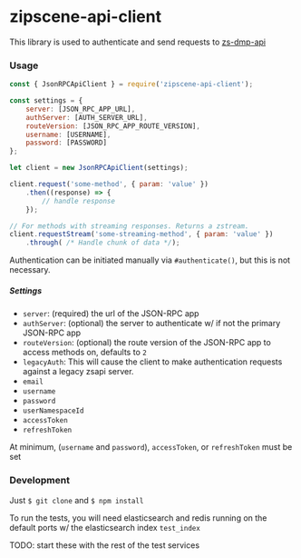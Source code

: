 # zipscene-api-client

This library is used to authenticate and send requests to [zs-dmp-api](https://git.zipscene.com/dmp/zs-dmp-api)

### Usage

```js
const { JsonRPCApiClient } = require('zipscene-api-client');

const settings = {
	server: [JSON_RPC_APP_URL],
	authServer: [AUTH_SERVER_URL],
	routeVersion: [JSON_RPC_APP_ROUTE_VERSION],
	username: [USERNAME],
	password: [PASSWORD]
};

let client = new JsonRPCApiClient(settings);

client.request('some-method', { param: 'value' })
	.then((response) => {
		// handle response
	});

// For methods with streaming responses. Returns a zstream.
client.requestStream('some-streaming-method', { param: 'value' })
	.through( /* Handle chunk of data */);

```

Authentication can be initiated manually via `#authenticate()`, but this is not necessary.

##### Settings
- `server`: (required) the url of the JSON-RPC app
- `authServer`: (optional) the server to authenticate w/ if not the primary JSON-RPC app
- `routeVersion`: (optional) the route version of the JSON-RPC app to access methods on, defaults to `2`
- `legacyAuth`: This will cause the client to make authentication requests against a legacy zsapi server.
- `email`
- `username`
- `password`
- `userNamespaceId`
- `accessToken`
- `refreshToken`

At minimum, (`username` and `password`), `accessToken`, or `refreshToken` must be set

### Development
Just `$ git clone` and `$ npm install`

To run the tests, you will need elasticsearch and redis running on the default ports w/ the elasticsearch index `test_index`

TODO: start these with the rest of the test services
